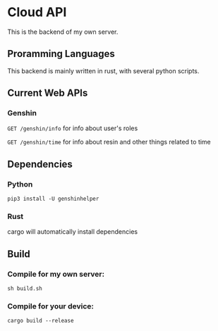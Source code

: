 # Cloud API
This is the backend of my own server.

## Proramming Languages
This backend is mainly written in rust, with several python scripts.

## Current Web APIs
### Genshin
`GET /genshin/info` for info about user's roles

`GET /genshin/time` for info about resin and other things related to time

## Dependencies
### Python
`pip3 install -U genshinhelper`
### Rust
cargo will automatically install dependencies

## Build
### Compile for my own server:
`sh build.sh`
### Compile for your device:
`cargo build --release`

